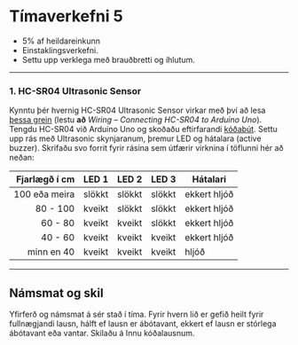 
# Tímaverkefni 5 

- 5% af heildareinkunn
- Einstaklingsverkefni.
- Settu upp verklega með brauðbretti og íhlutum.

---

### 1. HC-SR04 Ultrasonic Sensor

Kynntu þér hvernig HC-SR04 Ultrasonic Sensor virkar með því að lesa [þessa grein](https://lastminuteengineers.com/arduino-sr04-ultrasonic-sensor-tutorial/) (lestu **að** *Wiring – Connecting HC-SR04 to Arduino Uno*).
Tengdu HC-SR04 við Arduino Uno og skoðaðu eftirfarandi [kóðabút](https://github.com/VESM2VT/Efni/blob/main/Kodi/sonic.ino).
Settu upp rás með Ultrasonic skynjaranum, þremur LED og hátalara (active buzzer). Skrifaðu svo forrit fyrir rásina sem útfærir virknina í töflunni hér að neðan:

Fjarlægð í cm | LED 1 | LED 2 | LED 3 | Hátalari
---: | --- | --- | --- | --- 
100 eða meira | slökkt | slökkt | slökkt | ekkert hljóð
80 - 100 | kveikt | slökkt | slökkt  | ekkert hljóð
60 - 80 | kveikt | kveikt | slökkt  | ekkert hljóð
40 - 60 | kveikt | kveikt | kveikt  | ekkert hljóð
minn en 40 | kveikt | kveikt | kveikt  | hljóð

---


## Námsmat og skil

Yfirferð og námsmat á sér stað í tíma. 
Fyrir hvern lið er gefið heilt fyrir fullnægjandi lausn, hálft ef lausn er ábótavant, ekkert ef lausn er stórlega ábótavant eða vantar.
Skilaðu á Innu kóðalausnum.



